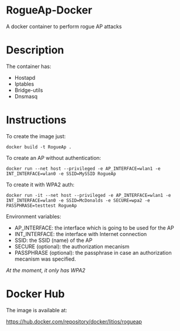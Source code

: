 # RogueAp-Docker
A docker container to perform rogue AP attacks

# Description

The container has:

* Hostapd
* Iptables
* Bridge-utils
* Dnsmasq

# Instructions

To create the image just:

`docker build -t RogueAp .`

To create an AP without authentication:

`docker run --net host --privileged -e AP_INTERFACE=wlan1 -e INT_INTERFACE=wlan0 -e SSID=MySSID RogueAp`

To create it with WPA2 auth:

`docker run -it --net host --privileged -e AP_INTERFACE=wlan1 -e INT_INTERFACE=wlan0 -e SSID=McDonalds -e SECURE=wpa2 -e PASSPHRASE=testtest RogueAp`

Environment variables:

* AP_INTERFACE: the interface which is going to be used for the AP
* INT_INTERFACE: the interface with Internet connection
* SSID: the SSID (name) of the AP
* SECURE (optional): the authorization mecanism
* PASSPHRASE (optional): the passphrase in case an authorization mecanism was specified.

*At the moment, it only has WPA2*

# Docker Hub

The image is available at:

https://hub.docker.com/repository/docker/litios/rogueap